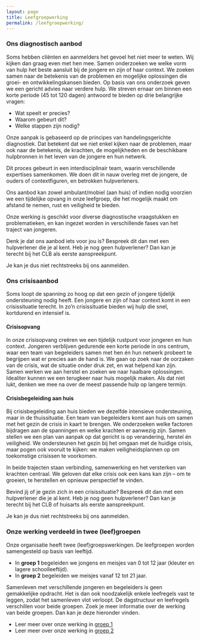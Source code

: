 ```yaml
---
layout: page
title: Leefgroepwerking
permalink: /leefgroepwerking/
---
```


### Ons diagnostisch aanbod

Soms hebben cliënten en aanmelders het gevoel het niet meer te weten. Wij kijken dan graag even met hen mee. Samen onderzoeken we welke vorm van hulp het beste aansluit bij de jongere en zijn of haar context. We zoeken samen naar de betekenis van de problemen en mogelijke oplossingen die groei- en ontwikkelingskansen bieden. Op basis van ons onderzoek geven we een gericht advies naar verdere hulp. We streven ernaar om binnen een korte periode (45 tot 120 dagen) antwoord te bieden op drie belangrijke vragen:

- Wat speelt er precies?
- Waarom gebeurt dit?
- Welke stappen zijn nodig?

Onze aanpak is gebaseerd op de principes van handelingsgerichte diagnostiek. Dat betekent dat we niet enkel kijken naar de problemen, maar ook naar de betekenis, de krachten, de mogelijkheden en de beschikbare hulpbronnen in het leven van de jongere en hun netwerk.

Dit proces gebeurt in een interdisciplinair team, waarin verschillende expertises samenkomen. We doen dit in nauw overleg met de jongere, de ouders of contextfiguren, en betrokken hulpverleners.

Ons aanbod kan zowel ambulant/mobiel (aan huis) of indien nodig voorzien we een tijdelijke opvang in onze leefgroep, die het mogelijk maakt om afstand te nemen, rust en veiligheid te bieden.

Onze werking is geschikt voor diverse diagnostische vraagstukken en problematieken, en kan ingezet worden in verschillende fases van het traject van jongeren.

Denk je dat ons aanbod iets voor jou is? Bespreek dit dan met een hulpverlener die je al kent. Heb je nog geen hulpverlener? Dan kan je terecht bij het CLB als eerste aanspreekpunt.

Je kan je dus niet rechtstreeks bij ons aanmelden.

### Ons crisisaanbod

Soms loopt de spanning zo hoog op dat een gezin of jongere tijdelijk ondersteuning nodig heeft. Een jongere en zijn of haar context komt in een crisissituatie terecht. In zo’n crisissituatie bieden wij hulp die snel, kortdurend en intensief is.

#### Crisisopvang

In onze crisisopvang creëren we een tijdelijk rustpunt voor jongeren en hun context. Jongeren verblijven gedurende een korte periode in ons centrum, waar een team van begeleiders samen met hen én hun netwerk probeert te begrijpen wat er precies aan de hand is. We gaan op zoek naar de oorzaken van de crisis, wat de situatie onder druk zet, en wat helpend kan zijn. Samen werken we aan herstel en zoeken we naar haalbare oplossingen. Idealiter kunnen we een terugkeer naar huis mogelijk maken. Als dat niet lukt, denken we mee na over de meest passende hulp op langere termijn.

#### Crisisbegeleiding aan huis

Bij crisisbegeleiding aan huis bieden we dezelfde intensieve ondersteuning, maar in de thuissituatie. Een team van begeleiders komt aan huis om samen met het gezin de crisis in kaart te brengen. We onderzoeken welke factoren bijdragen aan de spanningen en welke krachten er aanwezig zijn. Samen stellen we een plan van aanpak op dat gericht is op verandering, herstel én veiligheid. We ondersteunen het gezin bij het omgaan met de huidige crisis, maar pogen ook vooruit te kijken: we maken veiligheidsplannen op om toekomstige crisissen te voorkomen.

In beide trajecten staan verbinding, samenwerking en het versterken van krachten centraal. We geloven dat elke crisis ook een kans kan zijn – om te groeien, te herstellen en opnieuw perspectief te vinden.

Bevind jij of je gezin zich in een crisissituatie? Bespreek dit dan met een hulpverlener die je al kent. Heb je nog geen hulpverlener? Dan kan je terecht bij het CLB of huisarts als eerste aanspreekpunt.

Je kan je dus niet rechtstreeks bij ons aanmelden.

### Onze werking verdeeld in twee (leef)groepen

Onze organisatie heeft twee (leef)groepswerkingen. De leefgroepen worden samengesteld op basis van leeftijd.

- In **groep 1** begeleiden we jongens en meisjes van 0 tot 12 jaar (kleuter en lagere schoolleeftijd). 
- In **groep 2** begeleiden we meisjes vanaf 12 tot 21 jaar.

Samenleven met verschillende jongeren en begeleiders is geen gemakkelijke opdracht. Het is dan ook noodzakelijk enkele leefregels vast te leggen, zodat het samenleven vlot verloopt. De dagstructuur en leefregels verschillen voor beide groepen. Zoek je meer informatie over de werking van beide groepen. Dan kan je deze hieronder vinden.

- Leer meer over onze werking in [groep 1](./groep-1)
- Leer meer over onze werking in [groep 2](./groep-2)

